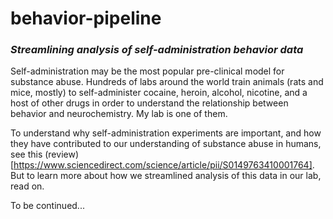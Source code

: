 # behavior-pipeline
### *Streamlining analysis of self-administration behavior data*

Self-administration may be the most popular pre-clinical model for substance abuse. Hundreds of labs around the world train animals (rats and mice, mostly) to self-administer cocaine, heroin, alcohol, nicotine, and a host of other drugs in order to understand the relationship between behavior and neurochemistry. My lab is one of them.

To understand why self-administration experiments are important, and how they have contributed to our understanding of substance abuse in humans, see this (review)[https://www.sciencedirect.com/science/article/pii/S0149763410001764]. But to learn more about how we streamlined analysis of this data in our lab, read on.

To be continued...



